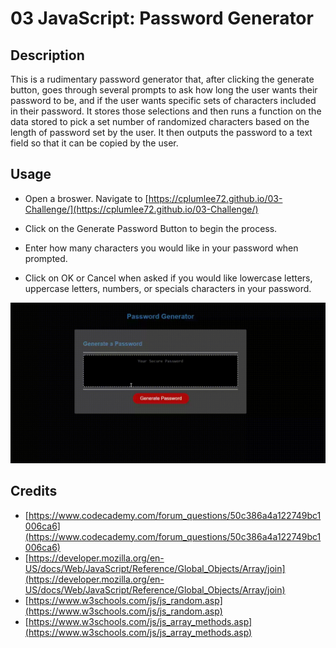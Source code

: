 # 03 JavaScript: Password Generator

## Description
This is a rudimentary password generator that, after clicking the generate button, goes through several 
prompts to ask how long the user wants their password to be, and if the user wants specific sets of 
characters included in their password. It stores those selections and then runs a function on the data 
stored to pick a set number of randomized characters based on the length of password set by the user. 
It then outputs the password to a text field so that it can be copied by the user. 



## Usage 

- Open a broswer. Navigate to [https://cplumlee72.github.io/03-Challenge/](https://cplumlee72.github.io/03-Challenge/)

- Click on the Generate Password Button to begin the process. 

- Enter how many characters you would like in your password when prompted.

- Click on OK or Cancel when asked if you would like lowercase letters, uppercase letters, numbers, or specials characters in your password.   

![image of website](./assets/images/demo.gif)

## Credits 

- [https://www.codecademy.com/forum_questions/50c386a4a122749bc1006ca6](https://www.codecademy.com/forum_questions/50c386a4a122749bc1006ca6)
- [https://developer.mozilla.org/en-US/docs/Web/JavaScript/Reference/Global_Objects/Array/join](https://developer.mozilla.org/en-US/docs/Web/JavaScript/Reference/Global_Objects/Array/join)
- [https://www.w3schools.com/js/js_random.asp](https://www.w3schools.com/js/js_random.asp)
- [https://www.w3schools.com/js/js_array_methods.asp](https://www.w3schools.com/js/js_array_methods.asp)

